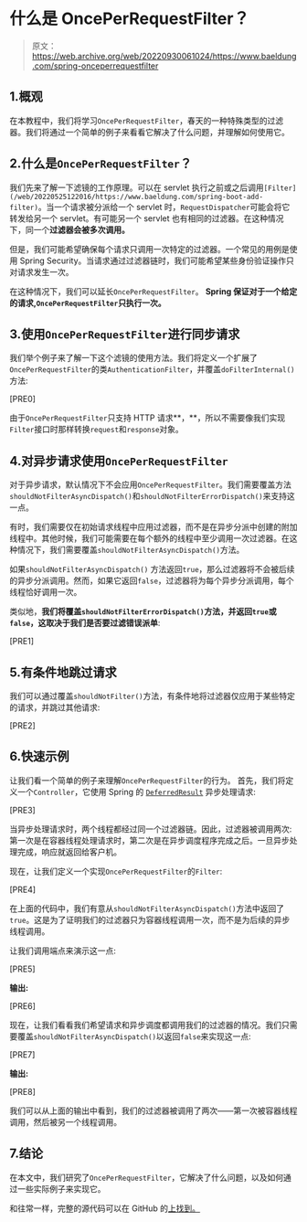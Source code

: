 # 什么是 OncePerRequestFilter？

> 原文：<https://web.archive.org/web/20220930061024/https://www.baeldung.com/spring-onceperrequestfilter>

## 1.概观

在本教程中，我们将学习`OncePerRequestFilter`，春天的一种特殊类型的过滤器。我们将通过一个简单的例子来看看它解决了什么问题，并理解如何使用它。

## 2.什么是`OncePerRequestFilter`？

我们先来了解一下滤镜的工作原理。可以在 servlet 执行之前或之后调用`[Filter](/web/20220525122016/https://www.baeldung.com/spring-boot-add-filter)`。当一个请求被分派给一个 servlet 时，`RequestDispatcher`可能会将它转发给另一个 servlet。有可能另一个 servlet 也有相同的过滤器。在这种情况下，同一个**过滤器会被多次调用。**

但是，我们可能希望确保每个请求只调用一次特定的过滤器。一个常见的用例是使用 Spring Security。当请求通过过滤器链时，我们可能希望某些身份验证操作只对请求发生一次。

在这种情况下，我们可以延长`OncePerRequestFilter`。 **Spring 保证对于一个给定的请求,`OncePerRequestFilter`只执行一次。**

## 3.使用`OncePerRequestFilter`进行同步请求

我们举个例子来了解一下这个滤镜的使用方法。我们将定义一个扩展了`OncePerRequestFilter`的类`AuthenticationFilter`，并覆盖`doFilterInternal()`方法:

[PRE0]

由于`OncePerRequestFilter`只支持 HTTP 请求**，**，所以不需要像我们实现`Filter`接口时那样转换`request`和`response`对象。

## 4.对异步请求使用`OncePerRequestFilter`

对于异步请求，默认情况下不会应用`OncePerRequestFilter`。我们需要覆盖方法`shouldNotFilterAsyncDispatch()`和`shouldNotFilterErrorDispatch()`来支持这一点。

有时，我们需要仅在初始请求线程中应用过滤器，而不是在异步分派中创建的附加线程中。其他时候，我们可能需要在每个额外的线程中至少调用一次过滤器。在这种情况下，我们需要覆盖`shouldNotFilterAsyncDispatch()`方法。

如果`shouldNotFilterAsyncDispatch()` 方法返回`true`，那么过滤器将不会被后续的异步分派调用。然而，如果它返回`false`，过滤器将为每个异步分派调用，每个线程恰好调用一次。

类似地，**我们将覆盖`shouldNotFilterErrorDispatch()`方法，并返回`true`或`false`，这取决于我们是否要过滤错误派单**:

[PRE1]

## 5.有条件地跳过请求

我们可以通过覆盖`shouldNotFilter()`方法，有条件地将过滤器仅应用于某些特定的请求，并跳过其他请求:

[PRE2]

## 6.快速示例

让我们看一个简单的例子来理解`OncePerRequestFilter`的行为。
首先，我们将定义一个`Controller`，它使用 Spring 的 [`DeferredResult`](/web/20220525122016/https://www.baeldung.com/spring-deferred-result) 异步处理请求:

[PRE3]

当异步处理请求时，两个线程都经过同一个过滤器链。因此，过滤器被调用两次:第一次是在容器线程处理请求时，第二次是在异步调度程序完成之后。一旦异步处理完成，响应就返回给客户机。

现在，让我们定义一个实现`OncePerRequestFilter`的`Filter`:

[PRE4]

在上面的代码中，我们有意从`shouldNotFilterAsyncDispatch()`方法中返回了`true`。这是为了证明我们的过滤器只为容器线程调用一次，而不是为后续的异步线程调用。

让我们调用端点来演示这一点:

[PRE5]

**输出:**

[PRE6]

现在，让我们看看我们希望请求和异步调度都调用我们的过滤器的情况。我们只需要覆盖`shouldNotFilterAsyncDispatch()`以返回`false`来实现这一点:

[PRE7]

**输出:**

[PRE8]

我们可以从上面的输出中看到，我们的过滤器被调用了两次——第一次被容器线程调用，然后被另一个线程调用。

## 7.结论

在本文中，我们研究了`OncePerRequestFilter`，它解决了什么问题，以及如何通过一些实际例子来实现它。

和往常一样，完整的源代码可以在 GitHub 的[上找到。](https://web.archive.org/web/20220525122016/https://github.com/eugenp/tutorials/tree/master/spring-boot-modules/spring-boot-basic-customization-2)